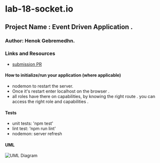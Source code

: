 # lab-18-socket.io

## Project Name : Event Driven Application .

### Author: Henok Gebremedhn.

### Links and Resources

- [submission PR](https://github.com/henok-401-javascript/lab-18-socket.io/pull/2)

#### How to initialize/run your application (where applicable)

- nodemon to restart the server.
- Once it's restart enter localhost on the browser .
- all roles have there on capabilities, by knowing the right route . you can access the right role and capabilities .

#### Tests

- unit tests: 'npm test'
- lint test: 'npm run lint'
- nodemon: server refresh

#### UML

![UML Diagram](git)
